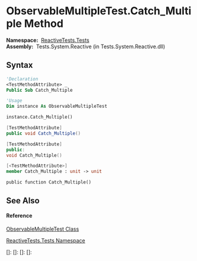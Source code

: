 # ObservableMultipleTest.Catch\_Multiple Method

**Namespace:**  [ReactiveTests.Tests](ReactiveTests.Tests\ReactiveTests.Tests.md)  
**Assembly:**  Tests.System.Reactive (in Tests.System.Reactive.dll)

## Syntax

```vb
'Declaration
<TestMethodAttribute> _
Public Sub Catch_Multiple
```

```vb
'Usage
Dim instance As ObservableMultipleTest

instance.Catch_Multiple()
```

```csharp
[TestMethodAttribute]
public void Catch_Multiple()
```

```c++
[TestMethodAttribute]
public:
void Catch_Multiple()
```

```fsharp
[<TestMethodAttribute>]
member Catch_Multiple : unit -> unit 
```

```jscript
public function Catch_Multiple()
```

## See Also

#### Reference

[ObservableMultipleTest Class](ObservableMultipleTest\ObservableMultipleTest.md)

[ReactiveTests.Tests Namespace](ReactiveTests.Tests\ReactiveTests.Tests.md)

[]: 
[]: 
[]: 
[]: 
